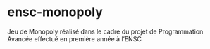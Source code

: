 # ensc-monopoly
Jeu de Monopoly réalisé dans le cadre du projet de Programmation Avancée effectué en première année à l’ENSC
